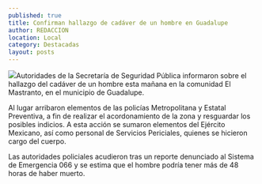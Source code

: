 ```yaml
---
published: true
title: Confirman hallazgo de cadáver de un hombre en Guadalupe
author: REDACCION
location: Local
category: Destacadas
layout: posts
---
```


![](http://i.imgur.com/W7vKEClm.jpg)Autoridades de la Secretaría de Seguridad Pública informaron sobre el hallazgo del cadáver de un hombre esta mañana en la comunidad El Mastranto, en el municipio de Guadalupe.

Al lugar arribaron elementos de las policías Metropolitana y Estatal Preventiva, a fin de realizar el acordonamiento de la zona y resguardar los posibles indicios.
A esta acción se sumaron elementos del Ejército Mexicano, así como personal de Servicios Periciales, quienes se hicieron cargo del cuerpo.

Las autoridades policiales acudieron tras un reporte denunciado al Sistema de Emergencia 066 y se estima que el hombre podría tener más de 48 horas de haber muerto.
